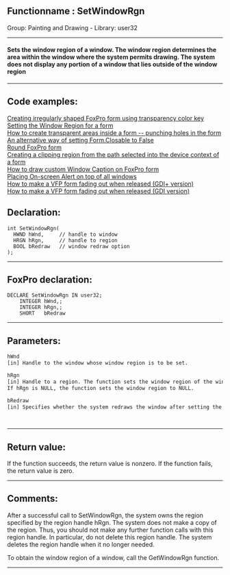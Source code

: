 <link rel="stylesheet" type="text/css" href="../../css/win32api.css">  
<link rel="stylesheet" href="https://cdnjs.cloudflare.com/ajax/libs/font-awesome/4.7.0/css/font-awesome.min.css">

## Functionname : SetWindowRgn
Group: Painting and Drawing - Library: user32    
***  


#### Sets the window region of a window. The window region determines the area within the window where the system permits drawing. The system does not display any portion of a window that lies outside of the window region
***  


## Code examples:
[Creating irregularly shaped FoxPro form using transparency color key](../../samples/sample_033.md)  
[Setting the Window Region for a form](../../samples/sample_120.md)  
[How to create transparent areas inside a form -- punching holes in the form](../../samples/sample_126.md)  
[An alternative way of setting Form.Closable to False](../../samples/sample_127.md)  
[Round FoxPro form](../../samples/sample_143.md)  
[Creating a clipping region from the path selected into the device context of a form](../../samples/sample_144.md)  
[How to draw custom Window Caption on FoxPro form](../../samples/sample_499.md)  
[Placing On-screen Alert on top of all windows](../../samples/sample_504.md)  
[How to make a VFP form fading out when released (GDI+ version)](../../samples/sample_527.md)  
[How to make a VFP form fading out when released (GDI version)](../../samples/sample_528.md)  

## Declaration:
```foxpro  
int SetWindowRgn(
  HWND hWnd,     // handle to window
  HRGN hRgn,     // handle to region
  BOOL bRedraw   // window redraw option
);  
```  
***  


## FoxPro declaration:
```foxpro  
DECLARE SetWindowRgn IN user32;
	INTEGER hWnd,;
	INTEGER hRgn,;
	SHORT   bRedraw  
```  
***  


## Parameters:
```txt  
hWnd
[in] Handle to the window whose window region is to be set.

hRgn
[in] Handle to a region. The function sets the window region of the window to this region.
If hRgn is NULL, the function sets the window region to NULL.

bRedraw
[in] Specifies whether the system redraws the window after setting the window region. If bRedraw is TRUE, the system does so; otherwise, it does not. Typically, you set bRedraw to TRUE if the window is visible.

  
```  
***  


## Return value:
If the function succeeds, the return value is nonzero. If the function fails, the return value is zero. 
  
***  


## Comments:
After a successful call to SetWindowRgn, the system owns the region specified by the region handle hRgn. The system does not make a copy of the region. Thus, you should not make any further function calls with this region handle. In particular, do not delete this region handle. The system deletes the region handle when it no longer needed.  
  
To obtain the window region of a window, call the GetWindowRgn function.  
  
***  

